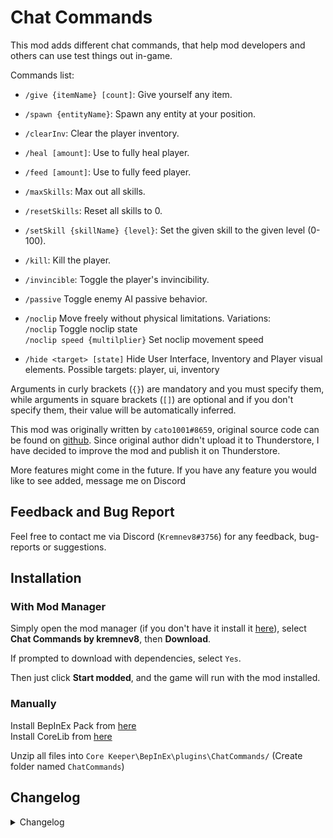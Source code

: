 # Chat Commands

This mod adds different chat commands, that help mod developers and others can use test things out in-game.

Commands list:<br>

- `/give {itemName} [count]`: Give yourself any item.
- `/spawn {entityName}`: Spawn any entity at your position.
- `/clearInv`: Clear the player inventory.
- `/heal [amount]`: Use to fully heal player.
- `/feed [amount]`: Use to fully feed player.
- `/maxSkills`: Max out all skills.
- `/resetSkills`: Reset all skills to 0.
- `/setSkill {skillName} {level}`: Set the given skill to the given level (0-100).
- `/kill`: Kill the player.
- `/invincible`: Toggle the player's invincibility.
- `/passive` Toggle enemy AI passive behavior.
- `/noclip` Move freely without physical limitations. Variations:<br>
  `/noclip` Toggle noclip state<br>
  `/noclip speed {multilplier}` Set noclip movement speed<br>


- `/hide <target> [state]` Hide User Interface, Inventory and Player visual elements. Possible targets: player, ui, inventory

Arguments in curly brackets (`{}`) are mandatory and you must specify them, while arguments in square brackets (`[]`) are optional and if you don't specify them, their value will be automatically inferred.

This mod was originally written by `cato1001#8659`, original source code can be found on [github](https://github.com/PatelRahil/TestingUtils). Since original author didn't upload it to Thunderstore, I have decided to improve the mod and publish it on Thunderstore.

More features might come in the future. If you have any feature you would like to see added, message me on Discord

## Feedback and Bug Report
Feel free to contact me via Discord (`Kremnev8#3756`) for any feedback, bug-reports or suggestions.

## Installation
### With Mod Manager

Simply open the mod manager (if you don't have it install it [here](https://core-keeper.thunderstore.io/package/ebkr/r2modman/)), select **Chat Commands by kremnev8**, then **Download**.

If prompted to download with dependencies, select `Yes`.

Then just click **Start modded**, and the game will run with the mod installed.

### Manually
Install BepInEx Pack from [here](https://core-keeper.thunderstore.io/package/BepInEx/BepInExPack_Core_Keeper/)<br/>
Install CoreLib from [here](https://core-keeper.thunderstore.io/package/CoreMods/CoreLib/)<br/>

Unzip all files into `Core Keeper\BepInEx\plugins\ChatCommands/` (Create folder named `ChatCommands`)<br/>

## Changelog
<details>
<summary>Changelog</summary>

### v1.2.0
- Migrate to BepInEx BE builds

### v1.1.0
- Migrate to CoreLib 1.0.0

### v1.0.0
- Initial Release
</details>